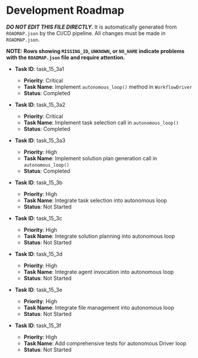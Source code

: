 # Development Roadmap

***DO NOT EDIT THIS FILE DIRECTLY.*** It is automatically generated from `ROADMAP.json` by the CI/CD pipeline. All changes must be made in `ROADMAP.json`.

**NOTE: Rows showing `MISSING_ID`, `UNKNOWN`, or `NO_NAME` indicate problems with the `ROADMAP.json` file and require attention.**

*   **Task ID**: task_15_3a1
    *   **Priority**: Critical
    *   **Task Name**: Implement `autonomous_loop()` method in `WorkflowDriver`
    *   **Status**: Completed

*   **Task ID**: task_15_3a2
    *   **Priority**: Critical
    *   **Task Name**: Implement task selection call in `autonomous_loop()`
    *   **Status**: Completed

*   **Task ID**: task_15_3a3
    *   **Priority**: High
    *   **Task Name**: Implement solution plan generation call in `autonomous_loop()`
    *   **Status**: Completed

*   **Task ID**: task_15_3b
    *   **Priority**: High
    *   **Task Name**: Integrate task selection into autonomous loop
    *   **Status**: Not Started

*   **Task ID**: task_15_3c
    *   **Priority**: High
    *   **Task Name**: Integrate solution planning into autonomous loop
    *   **Status**: Not Started

*   **Task ID**: task_15_3d
    *   **Priority**: High
    *   **Task Name**: Integrate agent invocation into autonomous loop
    *   **Status**: Not Started

*   **Task ID**: task_15_3e
    *   **Priority**: High
    *   **Task Name**: Integrate file management into autonomous loop
    *   **Status**: Not Started

*   **Task ID**: task_15_3f
    *   **Priority**: High
    *   **Task Name**: Add comprehensive tests for autonomous Driver loop
    *   **Status**: Not Started


